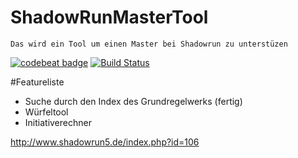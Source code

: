 # ShadowRunMasterTool
    Das wird ein Tool um einen Master bei Shadowrun zu unterstüzen
[![codebeat badge](https://codebeat.co/badges/3d07c62a-eb6a-4f0c-b1a9-9544f0bf625c)](https://codebeat.co/projects/github-com-salztorte-shadowrunmastertool)
[![Build Status](https://travis-ci.org/salztorte/ShadowRunMasterTool.svg?branch=master)](https://travis-ci.org/salztorte/ShadowRunMasterTool)


#Featureliste
* Suche durch den Index des Grundregelwerks (fertig)
* Würfeltool
* Initiativerechner


http://www.shadowrun5.de/index.php?id=106
